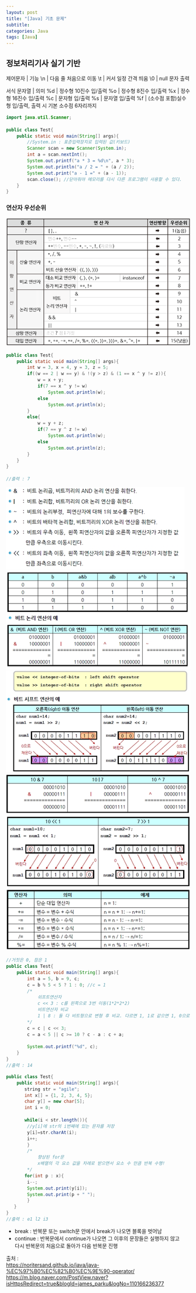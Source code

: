```yaml
---
layout: post
title: "[Java] 기초 문제"
subtitle: 
categories: Java
tags: [Java]
--- 
```

## 정보처리기사 실기 기반  

제어문자    | 기능
\n        | 다음 줄 처음으로 이동
\t        | 커서 일정 간격 띄움
\0        | null 문자 출력



서식 문자열 | 의미
%d       | 정수형 10진수 입/출력
%o       | 정수형 8진수 입/출력
%x       | 정수형 16진수 입/출력
%c       | 문자형 입/출력
%s       | 문자열 입/출력
%f       | (소수점 포함)실수형 입/출력, 출력 시 기본 소수점 6자리까지


```JAVA
import java.util.Scanner;

public class Test{
    public static void main(String[] args){
        //System.in : 표준입력장치로 입력된 값(키보드)
        Scanner scan = new Scanner(System.in);
        int a = scan.nextInt();
        System.out.printf("a * 3 = %d\n", a * 3);
        System.out.println("a / 2 = " + (a / 2));
        System.out.print("a - 1 =" + (a - 1));
        scan.close(); //닫아줘야 메모리를 다시 다른 프로그램이 사용할 수 있다.
    }
}
```

### 연산자 우선순위
<img src="/assets/images/banners/java-operator-1.png" >


```JAVA
public class Test{
    public static void main(String[] args){
        int w = 3, x = 4, y = 3, z = 5;
        if((w == 2 | w == y) & !(y > z) & (1 == x ^ y != z)){
            w = x + y;
            if(7 == x ^ y != w)
                System.out.println(w);
            else
                System.out.println(x);
        }
        else{
            w = y + z;
            if(7 == y ^ z != w)
                System.out.println(w);
            else
                System.out.println(z);
        }
    }
}

//출력 : 7
```
<img src="/assets/images/java/8.jpeg" >  


<img src="/assets/images/java/9.jpeg" >  


<img src="/assets/images/java/10.jpeg" >  


<img src="/assets/images/java/11.jpeg" >  


<img src="/assets/images/java/12.jpeg" >  


<img src="/assets/images/java/13.jpeg" >  


```JAVA
//거짓은 0, 참은 1
public class Test{
    public static void main(String[] args){
        int a = 5, b = 9, c;
        c = b % 5 < 5 ? 1 : 0; //c = 1
        /*
            쉬프트연산자
            c << 3 : c를 왼쪽으로 3번 이동(1*2*2*2)
            비트연산자 비교
            1 | 8 : 둘 다 비트형으로 변형 후 비교. 다르면 1, 1로 같으면 1, 0으로 같으면 0
        */
        c = c | c << 3;
        c = a < 5 || c >= 10 ? c - a : c + a;

        System.out.printf("%d", c);    
    }
}
//출력 : 14
```


```JAVA
public class Test{
    public static void main(String[] args){
       string str = "agile";
       int x[] = {1, 2, 3, 4, 5};
       char y[] = new char[5];
       int i = 0;

       while(i < str.length()){
        //y[i]에 str의 i번째에 있는 문자를 저장
        y[i]=str.charAt(i);
        i++;
        }
        /*
            향상된 for문
            x배열의 각 요소 값을 차례로 받으면서 요소 수 만큼 반복 수행!
        */
       for(int p : x){
        i--;
        System.out.print(y[i]);    
        System.out.print(p + " ");    
        }
   }
}
//출력 : e1 l2 i3
```


* break : 반복문 또는 switch문 안에서 break가 나오면 블록을 벗어남
* continue : 반복문에서 continue가 나오면 그 이후의 문장들은 실행하지 않고  
             다시 반복문의 처음으로 돌아가 다음 반복문 진행  


출처 :  
<https://noritersand.github.io/java/java-%EC%97%B0%EC%82%B0%EC%9E%90-operator/>
<https://m.blog.naver.com/PostView.naver?isHttpsRedirect=true&blogId=james_parku&logNo=110166236377>